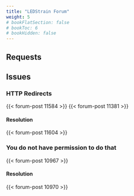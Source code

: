 ```yaml
---
title: "LEDStrain Forum"
weight: 5
# bookFlatSection: false
# bookToc: 6
# bookHidden: false
---
```


## Requests


## Issues

### HTTP Redirects
{{< forum-post 11584 >}}
{{< forum-post 11381 >}}

#### Resolution
{{< forum-post 11604 >}}

### You do not have permission to do that
{{< forum-post 10967 >}}

#### Resolution
{{< forum-post 10970 >}}


